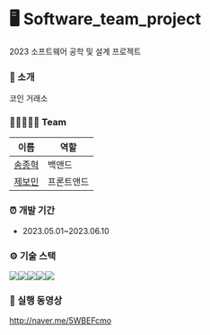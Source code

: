 # 🖥️ Software_team_project
2023 소프트웨어 공학 및 설계 프로젝트

### 📌 소개
코인 거래소<br/>

### 👨🏻‍🤝‍👨🏻 Team
| **이름** | **역할** |
| ----- | ------------ |
| [송종혁](https://github.com/jong980000)  | 백앤드 |
| [제보민](https://github.com/jebomin) | 프론트앤드 |

### ⏰ 개발 기간
- 2023.05.01~2023.06.10

### ⚙ 기술 스택
<img src="https://img.shields.io/badge/HTML5-E34F26?style=for-the-badge&logo=HTML5&logoColor=white"><img src="https://img.shields.io/badge/CSS3-1572B6?style=for-the-badge&logo=CSS3&logoColor=white"><img src="https://img.shields.io/badge/JavaScript-F7DF1E?style=for-the-badge&logo=JavaScript&logoColor=white"><img src="https://img.shields.io/badge/Flask-000000?style=for-the-badge&logo=Flask&logoColor=white"><img src="https://img.shields.io/badge/MongoDB-47A248?style=for-the-badge&logo=MongoDB&logoColor=white">

### 🧷 실행 동영상
http://naver.me/5WBEFcmo
